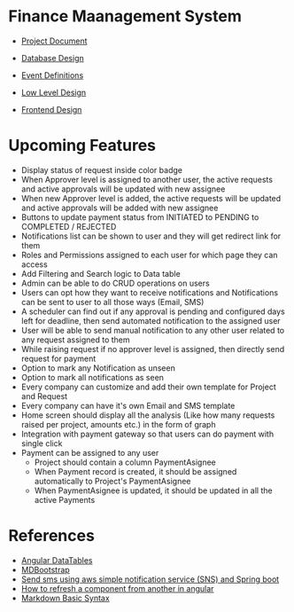 # Finance Maanagement System

- [Project Document](https://docs.google.com/document/d/1Z4_kSpuOYEDCl4L2ChVSDDzgs-9gdvB5Thikd9ifLxY)

- [Database Design](https://docs.google.com/document/d/14e5gAoa-3U7Aa53yY3iOqQ9UIkpsmGsKKylFti7gUKw)

- [Event Definitions](https://docs.google.com/document/d/1raMWo0s9U4Vj5Kh0EMmdzeIMfxhhy2BQiYAbSsQ-A3s)

- [Low Level Design](https://docs.google.com/document/d/1JIJEH3vPydKhve3Jf1kFQJqXouOoUZARGSo3mAL5Klk)

- [Frontend Design](https://docs.google.com/document/d/17j-aY47cF7_nJClIue6899WyDTA5rCpJ63IcZVyBg2s)

# Upcoming Features

- Display status of request inside color badge
- When Approver level is assigned to another user, the active requests and active approvals will be updated with new assignee
- When new Approver level is added, the active requests will be updated and active approvals will be added with new assignee
- Buttons to update payment status from INITIATED to PENDING to COMPLETED / REJECTED
- Notifications list can be shown to user and they will get redirect link for them
- Roles and Permissions assigned to each user for which page they can access
- Add Filtering and Search logic to Data table
- Admin can be able to do CRUD operations on users
- Users can opt how they want to receive notifications and Notifications can be sent to user to all those ways (Email, SMS)
- A scheduler can find out if any approval is pending and configured days left for deadline, then send automated notification to the assigned user
- User will be able to send manual notification to any other user related to any request assigned to them
- While raising request if no approver level is assigned, then directly send request for payment
- Option to mark any Notification as unseen
- Option to mark all notifications as seen
- Every company can customize and add their own template for Project and Request
- Every company can have it's own Email and SMS template
- Home screen should display all the analysis (Like how many requests raised per project, amounts etc.) in the form of graph
- Integration with payment gateway so that users can do payment with single click
- Payment can be assigned to any user
  - Project should contain a column PaymentAsignee
  - When Payment record is created, it should be assigned automatically to Project's PaymentAsignee
  - When PaymentAsignee is updated, it should be updated in all the active Payments

# References

- [Angular DataTables](http://l-lin.github.io/angular-datatables/#/welcome)
- [MDBootstrap](https://mdbootstrap.com/docs/standard/getting-started/installation)
- [Send sms using aws simple notification service (SNS) and Spring boot](https://www.rajith.me/2020/03/send-sms-using-aws-simple-notification.html)
- [How to refresh a component from another in angular](https://stackoverflow.com/questions/63888794/how-to-refresh-a-component-from-another-in-angular#:~:text=To%20refresh%2C%20or%20better%20to,from%20APIs%20for%20CRUD%20operations.)
- [Markdown Basic Syntax](https://www.markdownguide.org/basic-syntax/)
